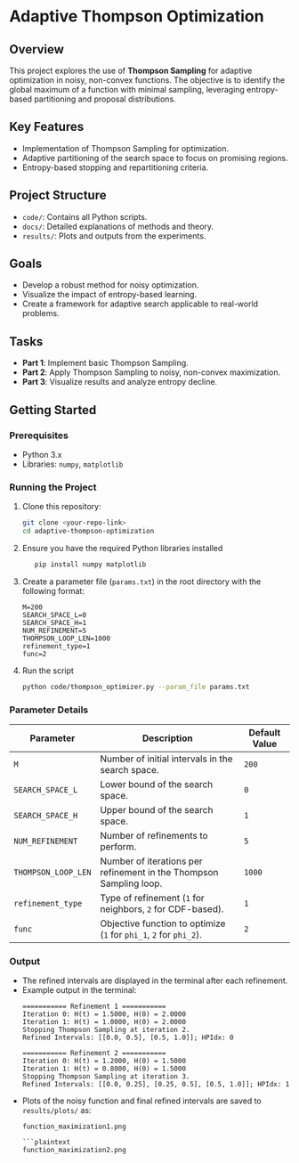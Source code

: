 # Adaptive Thompson Optimization

## Overview
This project explores the use of **Thompson Sampling** for adaptive optimization in noisy, non-convex functions. The objective is to identify the global maximum of a function with minimal sampling, leveraging entropy-based partitioning and proposal distributions.

## Key Features
- Implementation of Thompson Sampling for optimization.
- Adaptive partitioning of the search space to focus on promising regions.
- Entropy-based stopping and repartitioning criteria.

## Project Structure
- `code/`: Contains all Python scripts.
- `docs/`: Detailed explanations of methods and theory.
- `results/`: Plots and outputs from the experiments.

## Goals
- Develop a robust method for noisy optimization.
- Visualize the impact of entropy-based learning.
- Create a framework for adaptive search applicable to real-world problems.

## Tasks
- **Part 1**: Implement basic Thompson Sampling.
- **Part 2**: Apply Thompson Sampling to noisy, non-convex maximization.
- **Part 3**: Visualize results and analyze entropy decline.

## Getting Started
### Prerequisites
- Python 3.x
- Libraries: `numpy`, `matplotlib`

### Running the Project
1. Clone this repository:
   ```bash
   git clone <your-repo-link>
   cd adaptive-thompson-optimization
2. Ensure you have the required Python libraries installed
   ```bash
      pip install numpy matplotlib

3. Create a parameter file (`params.txt`) in the root directory with the following format:
   ```plaintext
   M=200
   SEARCH_SPACE_L=0
   SEARCH_SPACE_H=1
   NUM_REFINEMENT=5
   THOMPSON_LOOP_LEN=1000
   refinement_type=1
   func=2
4. Run the script
   ```bash
   python code/thompson_optimizer.py --param_file params.txt

### Parameter Details

| Parameter            | Description                                                         | Default Value |
|----------------------|---------------------------------------------------------------------|---------------|
| `M`                  | Number of initial intervals in the search space.                   | `200`         |
| `SEARCH_SPACE_L`     | Lower bound of the search space.                                    | `0`           |
| `SEARCH_SPACE_H`     | Upper bound of the search space.                                    | `1`           |
| `NUM_REFINEMENT`     | Number of refinements to perform.                                   | `5`           |
| `THOMPSON_LOOP_LEN`  | Number of iterations per refinement in the Thompson Sampling loop.  | `1000`        |
| `refinement_type`    | Type of refinement (`1` for neighbors, `2` for CDF-based).          | `1`           |
| `func`               | Objective function to optimize (`1` for `phi_1`, `2` for `phi_2`). | `2`           |

### Output
- The refined intervals are displayed in the terminal after each refinement.
- Example output in the terminal:
  ```plaintext
  =========== Refinement 1 ===========
  Iteration 0: H(t) = 1.5000, H(0) = 2.0000
  Iteration 1: H(t) = 1.0000, H(0) = 2.0000
  Stopping Thompson Sampling at iteration 2.
  Refined Intervals: [[0.0, 0.5], [0.5, 1.0]]; HPIdx: 0

  =========== Refinement 2 ===========
  Iteration 0: H(t) = 1.2000, H(0) = 1.5000
  Iteration 1: H(t) = 0.8000, H(0) = 1.5000
  Stopping Thompson Sampling at iteration 3.
  Refined Intervals: [[0.0, 0.25], [0.25, 0.5], [0.5, 1.0]]; HPIdx: 1

- Plots of the noisy function and final refined intervals are saved to `results/plots/` as:
  ```plaintext
  function_maximization1.png
  
  ```plaintext
  function_maximization2.png
